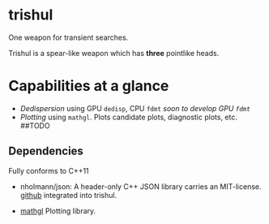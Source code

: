 # trishul

One weapon for transient searches.

Trishul is a spear-like weapon which has **three** pointlike heads. 

# Capabilities at a glance
- *Dedispersion* using GPU `dedisp`, CPU `fdmt`
	_soon to develop GPU `fdmt`_
- *Plotting* using `mathgl`.
	Plots candidate plots, diagnostic plots, etc.
##TODO

## Dependencies
Fully conforms to C++11

- nholmann/json: A header-only C++ JSON library carries an MIT-license.
[github](https://github.com/nlohmann/json)
integrated into trishul. 

- [mathgl](http://mathgl.sourceforge.net/) Plotting library.



